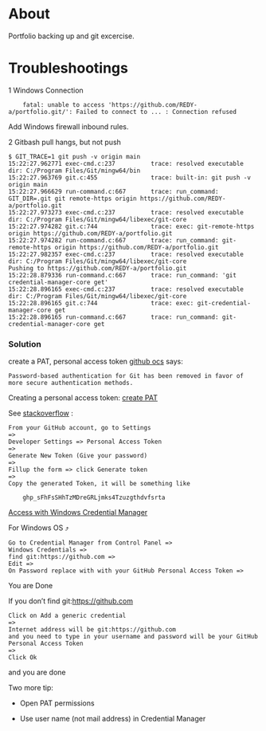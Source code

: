 # About

Portfolio backing up and git excercise.

# Troubleshootings

1 Windows Connection

```
    fatal: unable to access 'https://github.com/REDY-a/portfolio.git/': Failed to connect to ... : Connection refused
```

Add Windows firewall inbound rules.

2 Gitbash pull hangs, but not push

```
$ GIT_TRACE=1 git push -v origin main
15:22:27.962771 exec-cmd.c:237          trace: resolved executable dir: C:/Program Files/Git/mingw64/bin
15:22:27.963769 git.c:455               trace: built-in: git push -v origin main
15:22:27.966629 run-command.c:667       trace: run_command: GIT_DIR=.git git remote-https origin https://github.com/REDY-a/portfolio.git
15:22:27.973273 exec-cmd.c:237          trace: resolved executable dir: C:/Program Files/Git/mingw64/libexec/git-core
15:22:27.974282 git.c:744               trace: exec: git-remote-https origin https://github.com/REDY-a/portfolio.git
15:22:27.974282 run-command.c:667       trace: run_command: git-remote-https origin https://github.com/REDY-a/portfolio.git
15:22:27.982357 exec-cmd.c:237          trace: resolved executable dir: C:/Program Files/Git/mingw64/libexec/git-core
Pushing to https://github.com/REDY-a/portfolio.git
15:22:28.879336 run-command.c:667       trace: run_command: 'git credential-manager-core get'
15:22:28.896165 exec-cmd.c:237          trace: resolved executable dir: C:/Program Files/Git/mingw64/libexec/git-core
15:22:28.896165 git.c:744               trace: exec: git-credential-manager-core get
15:22:28.896165 run-command.c:667       trace: run_command: git-credential-manager-core get

```

### Solution

create a PAT, personal access token
[github ocs](https://docs.github.com/en/get-started/getting-started-with-git/why-is-git-always-asking-for-my-password)
says:

```
Password-based authentication for Git has been removed in favor of more secure authentication methods.
```

Creating a personal access token:
[create PAT](https://docs.github.com/en/authentication/keeping-your-account-and-data-secure/creating-a-personal-access-token)

See [stackoverflow](https://stackoverflow.com/a/68781050) :

```
From your GitHub account, go to Settings
=>
Developer Settings => Personal Access Token
=>
Generate New Token (Give your password)
=>
Fillup the form => click Generate token
=>
Copy the generated Token, it will be something like

    ghp_sFhFsSHhTzMDreGRLjmks4Tzuzgthdvfsrta
```



[Access with Windows Credential Manager](
https://stackoverflow.com/questions/68775869/message-support-for-password-authentication-was-removed-please-use-a-personal)

For Windows OS ⤴

```
Go to Credential Manager from Control Panel =>
Windows Credentials =>
find git:https://github.com =>
Edit =>
On Password replace with with your GitHub Personal Access Token =>
```
You are Done

If you don’t find git:https://github.com

```
Click on Add a generic credential
=>
Internet address will be git:https://github.com
and you need to type in your username and password will be your GitHub Personal Access Token
=>
Click Ok
```
and you are done

Two more tip:

- Open PAT permissions

- Use user name (not mail address) in Credential Manager
